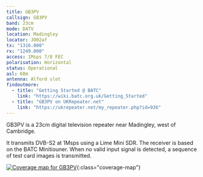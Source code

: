 ```yaml
---
title: GB3PV
callsign: GB3PV
band: 23cm
mode: DATV
location: Madingley
locator: JO02af
tx: "1316.000"
rx: "1249.000"
access: 1Msps 7/8 FEC
polarisation: Horizontal
status: Operational
asl: 68m
antenna: Alford slot
findoutmore:
  - title: "Getting Started @ BATC"
    link: "https://wiki.batc.org.uk/Getting_Started"
  - title: "GB3PV on UKRepeater.net"
    link: "https://ukrepeater.net/my_repeater.php?id=936"
---
```

GB3PV is a 23cm digital television repeater near Madingley, west of Cambridge.

It transmits DVB-S2 at 1Msps using a Lime Mini SDR. The receiver is based on the BATC Minitiouner. When no valid input signal is detected, a sequence of test card images is transmitted.

[![Coverage map for GB3PV](/assets/coverage/gb3pv.jpg)](https://ukrepeater.net/repeatermaps/gb3pv.jpg){:class="coverage-map"}